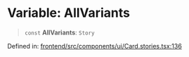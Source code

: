 # Variable: AllVariants

> `const` **AllVariants**: `Story`

Defined in: [frontend/src/components/ui/Card.stories.tsx:136](https://github.com/lsendel/sass/blob/ca8b2b87627589617e0de57047e1f50d53e78078/frontend/src/components/ui/Card.stories.tsx#L136)
